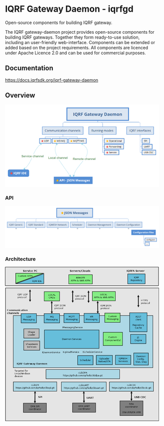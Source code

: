 # IQRF Gateway Daemon - iqrfgd

Open-source components for building IQRF gateway.

The IQRF gateway-daemon project provides open-source components for building IQRF gateways. 
Together they form ready-to-use solution, including an user-friendly web-interface. 
Components can be extended or added based on the project requirements. All components 
are licenced under Apache Licence 2.0 and can be used for commercial purposes.

## Documentation

https://docs.iqrfsdk.org/iqrf-gateway-daemon

## Overview

![Overview](docs/images/iqrfgd-overview.png)

### API

![API](docs/images/iqrfgd-api-packed.png)

### Architecture

![Architecture](docs/images/iqrfgd-components.png)

